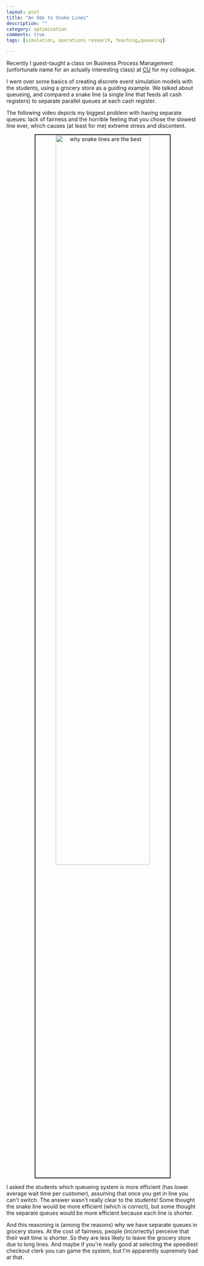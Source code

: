 ```yaml
---
layout: post
title: "An Ode to Snake Lines"
description: ""
category: optimization
comments: true
tags: [simulation, operations research, teaching,queueing]

---
```


Recently I guest-taught a class on Business Process Management (unfortunate name for an actually interesting class) at [CU](http://www.colorado.edu/leeds/) for my colleague. 

I went over some basics of creating discrete event simulation models with the students, using a grocery store as a guiding example. We talked about queueing, and compared a snake line (a single line that feeds all cash registers) to separate parallel queues at each cash register.

The following video depicts my biggest problem with having separate queues: lack of fairness and the horrible feeling that you chose the slowest line ever, which causes (at least for me) extreme stress and discontent.

<center><a href="http://www.youtube.com/watch?feature=player_embedded&v=eQa9fPXk9Tw" target="_blank"><img src="http://img.youtube.com/vi/eQa9fPXk9Tw/0.jpg" 
alt="why snake lines are the best" width="70%" border="2"/></a></center>

I asked the students which queueing system is more efficient (has lower average wait time per customer), assuming that once you get in line you can't switch. The answer wasn't really clear to the students! Some thought the snake line would be more efficient (which is correct), but some thought the separate queues would be more efficient because each line is shorter.

And this reasoning is (among the reasons) why we have separate queues in grocery stores. At the cost of fairness, people (incorrectly) perceive that their wait time is shorter. So they are less likely to leave the grocery store due to long lines. And maybe if you're really good at selecting the speediest checkout clerk you can game the system, but I'm apparently supremely bad at that.